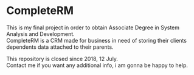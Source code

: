 # CompleteRM  
This is my final project in order to obtain Associate Degree in System Analysis and Development.  
CompleteRM is a CRM made for business in need of storing their clients dependents data attached to their parents.  
  
This repository is closed since 2018, 12 July.  
Contact me if you want any additional info, i am gonna be happy to help.  
